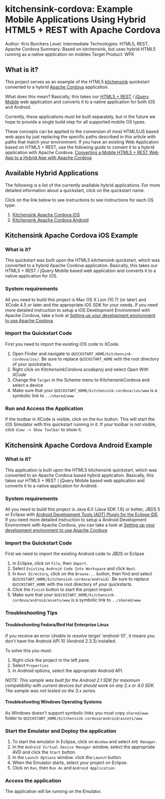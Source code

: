 kitchensink-cordova: Example Mobile Applications Using Hybrid HTML5 + REST with Apache Cordova
===============================================================================================
Author: Kris Borchers
Level: Intermediate
Technologies: HTML5, REST, Apache Cordova
Summary: Based on kitchensink, but uses hybrid HTML5 running as a native application on mobiles
Target Product: WFK

What is it?
-----------

This project serves as an example of the HTML5 [kitchensink](https://github.com/jboss-jdf/jboss-as-quickstart/tree/master/kitchensink-html5-mobile) quickstart converted to a hybrid [Apache Cordova](http://cordova.apache.org/) application.

What does this mean? Basically, this takes our [HTML5 + REST](https://community.jboss.org/wiki/HTML5RESTApplications) / [jQuery Mobile](http://jquerymobile.com/) web application and converts it to a native application for both iOS and Android. 

Currently, these applications must be built separately, but in the future we hope to provide a single build step for all supported mobile OS types. 

These concepts can be applied to the conversion of most HTML5/JS based web apps by just replacing the specific paths described in this article with paths that match your environment. If you have an existing Web Application based on HTML5 + REST, use the following guide to convert it to a hybrid application with Apache Cordova: [Converting a Mobile HTML5 + REST Web App to a Hybrid App with Apache Cordova](http://aerogear.org/docs/guides/HTML5ToHybridWithCordova/)



Available Hybrid Applications
-----------------------------

The following is a list of the currently available hybrid applications.
For more detailed information about a quickstart, click on the quickstart name.

Click on the link below to see instructions to see instructions for each OS type:

1. [Kitchensink Apache Cordova iOS](#kitchensink-apache-cordova-ios-example)
2. [Kitchensink Apache Cordova Android](#kitchensink-apache-cordova-android-example)



Kitchensink Apache Cordova iOS Example
-----------------------------------

### What is it?

This quickstart was built upon the HTML5 kitchensink quickstart, which was converted to a hybrid Apache Cordova application. Basically, this takes our HTML5 + REST / jQuery Mobile based web application and converts it to a native application for iOS.

### System requirements

All you need to build this project is Mac OS X Lion (10.7) (or later) and XCode 4.5 or later and the appropriate iOS SDK for your needs. If you need more detailed instruction to setup a iOS Development Environment with Apache Cordova, take a look at [Setting up your development environment to use Apache Cordova](http://aerogear.org/docs/guides/CordovaSetup/)


### Import the Quickstart Code

First you need to import the existing iOS code to XCode.

1. Open Finder and navigate to `QUICKSTART_HOME/kitchensink-cordova/ios/`. Be sure to replace `QUICKSTART_HOME` with the root directory of your quickstarts.
2. Right click on *KitchensinkCordova.xcodeproj* and select *Open With XCode*
3. Change the `Target` in the Scheme menu to KitchensinkCordova and select a device
4. Make sure that your `QUICKSTART_HOME/kitchensink-cordova/ios/www` is a symbolic link to `../shared/www`


### Run and Access the Application

If the toolbar in XCode is visible, click on the `Run` button. This will start the iOS Simulator with this quickstart running in it. If your toolbar is not visible, click `View -> Show Toolbar` to show it.


Kitchensink Apache Cordova Android Example
-----------------------------------


### What is it?

This application is built upon the HTML5 kitchensink quickstart, which was converted to an Apache Cordova based hybrid application. Basically, this takes our HTML5 + REST / jQuery Mobile based web application and converts it to a native application for Android. 

### System requirements

All you need to build this project is Java 6.0 (Java SDK 1.6) or better, JBDS 5 or Eclipse with [Android Development Tools (ADT) Plugin for the Eclipse IDE](http://developer.android.com/tools/sdk/eclipse-adt.html). If you need more detailed instruction to setup a Android Development Environment with Apache Cordova, you can take a look at [Setting up your development environment to use Apache Cordova](http://aerogear.org/docs/guides/CordovaSetup/)

### Import the Quickstart Code

First we need to import the existing Android code to JBDS or Eclipse

1. In Eclipse, click on `File`, then `Import`.
2. Select `Existing Android Code Into Workspace` and click `Next`.
3. In `Root Directory`, click on the `Browse...` button, then find and select `QUICKSTART_HOME/kitchensink-cordova/android/`. Be sure to replace `QUICKSTART_HOME` with the root directory of your quickstarts.
4. Click the `Finish` button to start the project import.
5. Make sure that your `QUICKSTART_HOME/kitchensink-cordova/android/assets/www` is a symbolic link to `../shared/www`


### Troubleshooting Tips

#### Troubleshooting Fedora/Red Hat Enterprise Linux

If you receive an error _Unable to resolve target 'android-10'_, it means you don't have the Android API 10 (Android 2.3.3) installed. 

To solve this you must:

1. Right-click the project in the left pane.
2. Select `Properties`
3. In Android options, select the appropriate Android API.

_NOTE: This sample was built for the Android 2.1 SDK for maximum compatibility with current devices but should work on any 2.x or 4.0 SDK. The sample was not tested on the 3.x series._

#### Troubleshooting Windows Operating Systems

As Windows doesn't support symbolic links you must copy `shared/www` folder to `QUICKSTART_HOME/kitchensink-cordova/android/assets/www`


### Start the Emulator and Deploy the application

1. To start the emulator in Eclipse, click on `Window` and select `AVD Manager`.
2. In the `Android Virtual Device Manager` window, select the appropriate AVD and click the `Start` button.
3. In the `Launch Options` window. click the `Launch` button.
4. When the Emulator starts, select your project on Eclipse.
5. Click on `Run`, then `Run As` and `Android Application`.

### Access the application

The application will be running on the Emulator.




